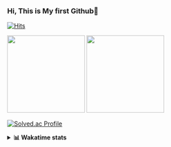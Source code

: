 ### Hi, This is My first Github👋
[![Hits](https://hits.seeyoufarm.com/api/count/incr/badge.svg?url=https%3A%2F%2Fgithub.com%2FJonghyun-Park1027&count_bg=%2379C83D&title_bg=%23555555&icon=&icon_color=%23E7E7E7&title=hits&edge_flat=false)](https://hits.seeyoufarm.com)
<br>


<p>
  <img height="180em" src="https://github-readme-stats-eight-rho-29.vercel.app/api?username=Jonghyun-Park1027&show_icons=true&include_all_commits=true&bg_color=30,e96443,904e95&title_color=fff&text_color=fff">
  <img height="180em" src="https://github-readme-stats-eight-rho-29.vercel.app/api/top-langs/?username=Jonghyun-Park1027&layout=compact&bg_color=30,e96443,904e95&title_color=fff&text_color=fff">


[![Solved.ac Profile](http://mazassumnida.wtf/api/v2/generate_badge?boj=ppjjhh1027)](https://solved.ac/ppjjhh1027/)

</p>
<details>
<summary><b>📊 Wakatime stats</b><br></summary>
<div>
<hr/>



<!--START_SECTION:waka-->
![Code Time](http://img.shields.io/badge/Code%20Time-986%20hrs%2045%20mins-blue)

![Profile Views](http://img.shields.io/badge/Profile%20Views-0-blue)

**🐱 My GitHub Data** 

> 📦 110.8 kB Used in GitHub's Storage 
 > 
> 🚫 Not Opted to Hire
 > 
> 📜 10 Public Repositories 
 > 
> 🔑 4 Private Repositories 
 > 
**I'm an Early 🐤** 

```text
🌞 Morning                51 commits          █████░░░░░░░░░░░░░░░░░░░░   18.48 % 
🌆 Daytime                140 commits         █████████████░░░░░░░░░░░░   50.72 % 
🌃 Evening                72 commits          ███████░░░░░░░░░░░░░░░░░░   26.09 % 
🌙 Night                  13 commits          █░░░░░░░░░░░░░░░░░░░░░░░░   04.71 % 
```
📅 **I'm Most Productive on Friday** 

```text
Monday                   47 commits          ████░░░░░░░░░░░░░░░░░░░░░   17.03 % 
Tuesday                  42 commits          ████░░░░░░░░░░░░░░░░░░░░░   15.22 % 
Wednesday                23 commits          ██░░░░░░░░░░░░░░░░░░░░░░░   08.33 % 
Thursday                 26 commits          ██░░░░░░░░░░░░░░░░░░░░░░░   09.42 % 
Friday                   64 commits          ██████░░░░░░░░░░░░░░░░░░░   23.19 % 
Saturday                 25 commits          ██░░░░░░░░░░░░░░░░░░░░░░░   09.06 % 
Sunday                   49 commits          ████░░░░░░░░░░░░░░░░░░░░░   17.75 % 
```


📊 **This Week I Spent My Time On** 

```text
🕑︎ Time Zone: Asia/Seoul

💬 Programming Languages: 
Python                   18 hrs 29 mins      █████████████████████░░░░   82.68 % 
Dart                     2 hrs 29 mins       ███░░░░░░░░░░░░░░░░░░░░░░   11.16 % 
Text                     37 mins             █░░░░░░░░░░░░░░░░░░░░░░░░   02.79 % 
Bash                     20 mins             ░░░░░░░░░░░░░░░░░░░░░░░░░   01.50 % 
Git Config               16 mins             ░░░░░░░░░░░░░░░░░░░░░░░░░   01.20 % 

🔥 Editors: 
VS Code                  22 hrs 19 mins      █████████████████████████   99.84 % 
PyCharm                  2 mins              ░░░░░░░░░░░░░░░░░░░░░░░░░   00.16 % 

🐱‍💻 Projects: 
gpt                      10 hrs 21 mins      ████████████░░░░░░░░░░░░░   46.35 % 
GPT_side_project         9 hrs 26 mins       ███████████░░░░░░░░░░░░░░   42.19 % 
fomodoro                 2 hrs 12 mins       ██░░░░░░░░░░░░░░░░░░░░░░░   09.85 % 
task                     16 mins             ░░░░░░░░░░░░░░░░░░░░░░░░░   01.22 % 
flutter                  3 mins              ░░░░░░░░░░░░░░░░░░░░░░░░░   00.23 % 

💻 Operating System: 
Windows                  22 hrs 21 mins      █████████████████████████   100.00 % 
```

**I Mostly Code in Jupyter Notebook** 

```text
Jupyter Notebook         6 repos             ███████████████░░░░░░░░░░   60.00 % 
C++                      3 repos             ████████░░░░░░░░░░░░░░░░░   30.00 % 
Python                   1 repo              ██░░░░░░░░░░░░░░░░░░░░░░░   10.00 % 
```




 Last Updated on 16/07/2025 18:52:00 UTC
<!--END_SECTION:waka-->
</details>



